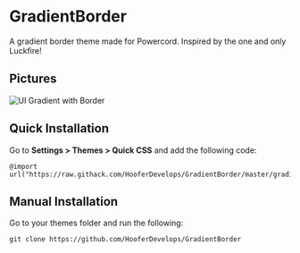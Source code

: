 
# GradientBorder
A gradient border theme made for Powercord. Inspired by the one and only Luckfire!

## Pictures
![UI Gradient with Border](https://cdn.discordapp.com/attachments/738968109288914976/740645674235985920/unknown.png)


## Quick Installation
Go to **Settings > Themes > Quick CSS** and add the following code:

    @import url("https://raw.githack.com/HooferDevelops/GradientBorder/master/gradient.css");

## Manual Installation
Go to your themes folder and run the following:

    git clone https://github.com/HooferDevelops/GradientBorder

   

